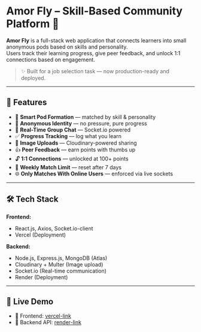 # Amor Fly – Skill-Based Community Platform 🚀

**Amor Fly** is a full-stack web application that connects learners into small anonymous pods based on skills and personality.  
Users track their learning progress, give peer feedback, and unlock 1:1 connections based on engagement.

> ✨ Built for a job selection task — now production-ready and deployed.

---

## 🌟 Features

- 🧠 **Smart Pod Formation** — matched by skill & personality
- 👻 **Anonymous Identity** — no pressure, pure progress
- 💬 **Real-Time Group Chat** — Socket.io powered
- ✅ **Progress Tracking** — log what you learn
- 📸 **Image Uploads** — Cloudinary-powered sharing
- 👍 **Peer Feedback** — earn points with thumbs up
- 🔓 **1:1 Connections** — unlocked at 100+ points
- 🔄 **Weekly Match Limit** — reset after 7 days
- 🌐 **Only Matches With Online Users** — enforced via live sockets

---

## 🛠 Tech Stack

**Frontend:**  
- React.js, Axios, Socket.io-client  
- Vercel (Deployment)

**Backend:**
- Node.js, Express.js, MongoDB (Atlas)  
- Cloudinary + Multer (Image upload)  
- Socket.io (Real-time communication)  
- Render (Deployment)

---

## 🚀 Live Demo

- 🔗 Frontend: [vercel-link](https://armor-fly-app.vercel.app)
- 🔗 Backend API: [render-link](https://armor-fly-app.onrender.com)
